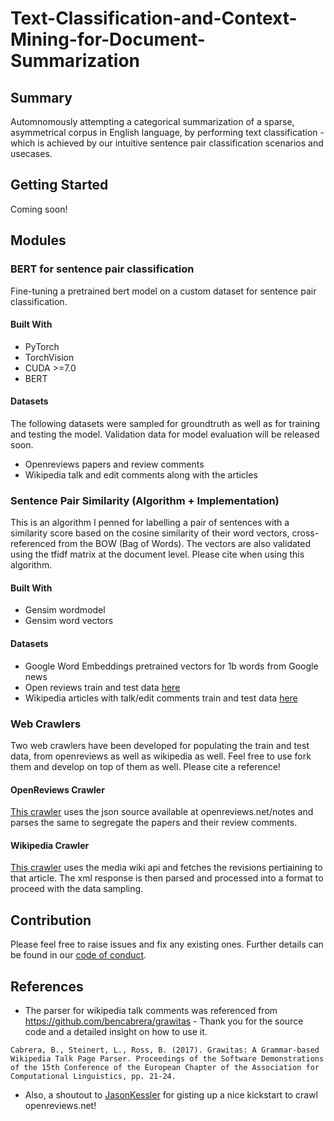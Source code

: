 # Text-Classification-and-Context-Mining-for-Document-Summarization

## Summary

Automnomously attempting a categorical summarization of a sparse, asymmetrical corpus in English language, by performing text classification - which is achieved by our intuitive sentence pair classification scenarios and usecases.

## Getting Started

Coming soon!

## Modules

### BERT for sentence pair classification

Fine-tuning a pretrained bert model on a custom dataset for sentence pair classification.

#### Built With

* PyTorch
* TorchVision
* CUDA >=7.0
* BERT

#### Datasets

The following datasets were sampled for groundtruth as well as for training and testing the model.
Validation data for model evaluation will be released soon.

* Openreviews papers and review comments
* Wikipedia talk and edit comments along with the articles

### Sentence Pair Similarity (Algorithm + Implementation)

This is an algorithm I penned for labelling a pair of sentences with a similarity score based on the cosine similarity of their word vectors, cross-referenced from the BOW (Bag of Words). The vectors are also validated using the tfidf matrix at the document level. Please cite when using this algorithm.

#### Built With

* Gensim wordmodel
* Gensim word vectors

#### Datasets

* Google Word Embeddings pretrained vectors for 1b words from Google news
* Open reviews train and test data [here](https://github.com/Chintan2108/Text-Classification-and-Context-Mining-for-Document-Summarization/tree/master/bert/word%20embeddings%20and%20similarity%20matrix/training/open%20reviews/dataset)
* Wikipedia articles with talk/edit comments train and test data [here](https://github.com/Chintan2108/Text-Classification-and-Context-Mining-for-Document-Summarization/tree/master/bert/word%20embeddings%20and%20similarity%20matrix/training/wiki/dataset)

### Web Crawlers

Two web crawlers have been developed for populating the train and test data, from openreviews as well as wikipedia as well. Feel free to use fork them and develop on top of them as well. Please cite a reference! 

#### OpenReviews Crawler

[This crawler](https://github.com/Chintan2108/Text-Classification-and-Context-Mining-for-Document-Summarization/tree/master/bert/word%20embeddings%20and%20similarity%20matrix/training/open%20reviews) uses the json source available at openreviews.net/notes and parses the same to segregate the papers and their review comments. 

#### Wikipedia Crawler

[This crawler](https://github.com/Chintan2108/Text-Classification-and-Context-Mining-for-Document-Summarization/tree/master/bert/word%20embeddings%20and%20similarity%20matrix/training/wiki) uses the media wiki api and fetches the revisions pertiaining to that article. The xml response is then parsed and processed into a format to proceed with the data sampling. 

## Contribution

Please feel free to raise issues and fix any existing ones. Further details can be found in our [code of conduct](https://github.com/Chintan2108/Text-Classification-and-Context-Mining-for-Document-Summarization/blob/master/CODE_OF_CONDUCT.md).

## References

* The parser for wikipedia talk comments was referenced from https://github.com/bencabrera/grawitas - Thank you for the source code and a detailed insight on how to use it.

```
Cabrera, B., Steinert, L., Ross, B. (2017). Grawitas: A Grammar-based Wikipedia Talk Page Parser. Proceedings of the Software Demonstrations of the 15th Conference of the European Chapter of the Association for Computational Linguistics, pp. 21-24.
```

* Also, a shoutout to [JasonKessler](https://gist.github.com/JasonKessler/5e147f3b604303ec6867a84b019b3957) for gisting up a nice kickstart to crawl openreviews.net! 
